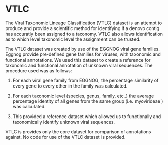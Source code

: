 # VTLC

The Viral Taxonomic Lineage Classification (VTLC) dataset is an attempt to produce and provide a scientific method for identifying if a denovo contig has accuratly been assigned to a taxonomy. VTLC also allows identification as to which level taxonomic level the assignment can be trusted.

The VTLC dataset was created by use of the EGGNOG viral gene families. Eggnog provide pre-defined gene families for viruses, with taxonomic and functional annotations. We used this dataset to create a reference for taxonomic and functional annotation of unknown viral sequences. The procedure used was as follows: 

1) For each viral gene family from EGGNOG, the percentage similarity of every gene to every other in the family was calculated. 

2) For each taxonomic level (species, genus, family, etc..) the average percentage identity of all genes from the same group (i.e. myovirideae ) was calculated. 

3) This provided a reference dataset which allowed us to functionally and taxonomically identify unknown viral sequences.

VTLC is provides only the core dataset for comparison of annotations against. No code for use of the VTLC dataset is provided.
